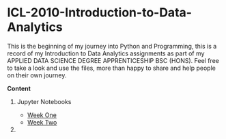 # ICL-2010-Introduction-to-Data-Analytics

This is the beginning of my journey into Python and Programming, this is a record of my Introduction to Data Analytics assignments as part of my APPLIED DATA SCIENCE DEGREE APPRENTICESHIP BSC (HONS). Feel free to take a look and use the files, more than happy to share and help people on their own journey.

**Content**
1. Jupyter Notebooks
   * [Week One](https://github.com/tobybeevers/ICL-2010-Introduction-to-Data-Analytics/tree/main/Jupyter%20Notebooks/Week%20One)
   * [Week Two](https://github.com/tobybeevers/ICL-2010-Introduction-to-Data-Analytics/tree/main/Jupyter%20Notebooks/Week%20Two)
  
2. 
